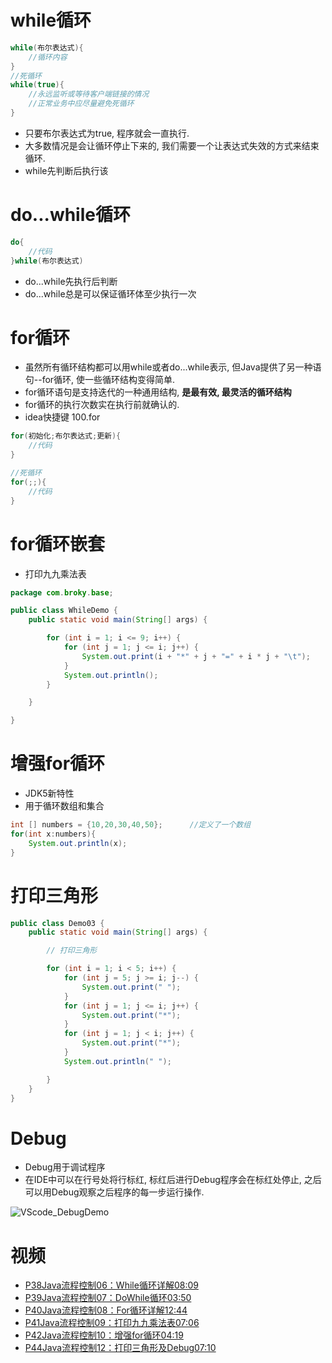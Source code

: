
# while循环

```java
while(布尔表达式){
    //循环内容
}
//死循环
while(true){    
    //永远监听或等待客户端链接的情况
    //正常业务中应尽量避免死循环
}
```

- 只要布尔表达式为true, 程序就会一直执行.
- 大多数情况是会让循环停止下来的, 我们需要一个让表达式失效的方式来结束循环.
- while先判断后执行该

# do...while循环

```java
do{
    //代码
}while(布尔表达式)
```

- do...while先执行后判断
- do...while总是可以保证循环体至少执行一次

# for循环

- 虽然所有循环结构都可以用while或者do...while表示, 但Java提供了另一种语句--for循环, 使一些循环结构变得简单.
- for循环语句是支持迭代的一种通用结构, **是最有效, 最灵活的循环结构**
- for循环的执行次数实在执行前就确认的.
- idea快捷键 100.for

```java
for(初始化;布尔表达式;更新){
    //代码
}

//死循环
for(;;){
    //代码
}
```

# for循环嵌套

- 打印九九乘法表

```java
package com.broky.base;

public class WhileDemo {
    public static void main(String[] args) {

        for (int i = 1; i <= 9; i++) {
            for (int j = 1; j <= i; j++) {
                System.out.print(i + "*" + j + "=" + i * j + "\t");
            }
            System.out.println();
        }

    }

}
```

# 增强for循环

- JDK5新特性
- 用于循环数组和集合

```java
int [] numbers = {10,20,30,40,50};		//定义了一个数组
for(int x:numbers){
    System.out.println(x);
}
```

# 打印三角形

```java
public class Demo03 {
    public static void main(String[] args) {

        // 打印三角形

        for (int i = 1; i < 5; i++) {
            for (int j = 5; j >= i; j--) {
                System.out.print(" ");
            }
            for (int j = 1; j <= i; j++) {
                System.out.print("*");
            }
            for (int j = 1; j < i; j++) {
                System.out.print("*");
            }
            System.out.println(" ");

        }
    }
}
```

# Debug

- Debug用于调试程序
- 在IDE中可以在行号处将行标红, 标红后进行Debug程序会在标红处停止, 之后可以用Debug观察之后程序的每一步运行操作.

![VScode_DebugDemo](https://i.vgy.me/C5qASW.png)

# 视频

- [P38Java流程控制06：While循环详解08:09](https://www.bilibili.com/video/BV12J41137hu?p=38)
- [P39Java流程控制07：DoWhile循环03:50](https://www.bilibili.com/video/BV12J41137hu?p=39)
- [P40Java流程控制08：For循环详解12:44](https://www.bilibili.com/video/BV12J41137hu?p=40)
- [P41Java流程控制09：打印九九乘法表07:06](https://www.bilibili.com/video/BV12J41137hu?p=41)
- [P42Java流程控制10：增强for循环04:19](https://www.bilibili.com/video/BV12J41137hu?p=42)
- [P44Java流程控制12：打印三角形及Debug07:10](https://www.bilibili.com/video/BV12J41137hu?p=44)
